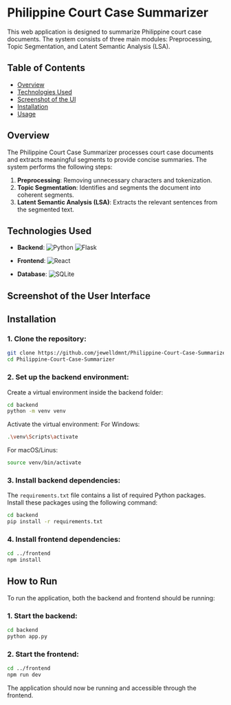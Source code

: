 # Philippine Court Case Summarizer

This web application is designed to summarize Philippine court case documents. The system consists of three main modules: Preprocessing, Topic Segmentation, and Latent Semantic Analysis (LSA).

## Table of Contents

- [Overview](#overview)
- [Technologies Used](#technologies-used)
- [Screenshot of the UI](#screenshot-of-the-user-interface)
- [Installation](#installation)
- [Usage](#usage)

## Overview

The Philippine Court Case Summarizer processes court case documents and extracts meaningful segments to provide concise summaries. The system performs the following steps:

1. **Preprocessing**: Removing unnecessary characters and tokenization.
2. **Topic Segmentation**: Identifies and segments the document into coherent segments.
3. **Latent Semantic Analysis (LSA)**: Extracts the relevant sentences from the segmented text.

## Technologies Used

- **Backend**: 
  ![Python](https://img.shields.io/badge/Python-3776AB?style=for-the-badge&logo=python&logoColor=yellow)
  ![Flask](https://img.shields.io/badge/Flask-000000?style=for-the-badge&logo=flask&logoColor=white)

- **Frontend**: 
  ![React](https://img.shields.io/badge/React-20232A?style=for-the-badge&logo=react&logoColor=61DAFB)

- **Database**: 
  ![SQLite](https://img.shields.io/badge/SQLite-07405E?style=for-the-badge&logo=sqlite&logoColor=white)

## Screenshot of the User Interface

## Installation
### 1. Clone the repository:
 ```bash
git clone https://github.com/jewelldmnt/Philippine-Court-Case-Summarizer.git
cd Philippine-Court-Case-Summarizer
```

### 2. Set up the backend environment:
Create a virtual environment inside the backend folder:
```bash
cd backend
python -m venv venv
```
Activate the virtual environment:
For Windows:
```bash
.\venv\Scripts\activate
```
For macOS/Linus:
```bash
source venv/bin/activate
```

### 3. Install backend dependencies:
The `requirements.txt` file contains a list of required Python packages. Install these packages using the following command:
```bash
cd backend
pip install -r requirements.txt
```

### 4. Install frontend dependencies:
```bash
cd ../frontend
npm install
```

## How to Run
To run the application, both the backend and frontend should be running:
### 1. Start the backend:
```bash
cd backend
python app.py
```

### 2. Start the frontend:
```bash
cd ../frontend
npm run dev
```
The application should now be running and accessible through the frontend.



